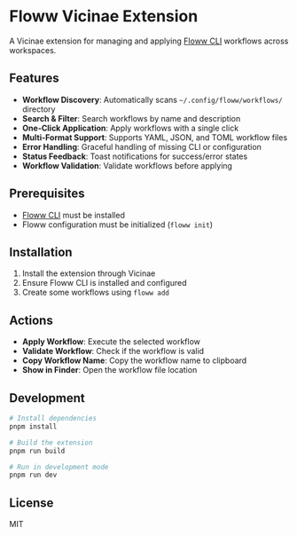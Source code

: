 # Floww Vicinae Extension

A Vicinae extension for managing and applying [Floww CLI](https://github.com/dagimg-dot/floww) workflows across workspaces.

## Features

- **Workflow Discovery**: Automatically scans `~/.config/floww/workflows/` directory
- **Search & Filter**: Search workflows by name and description
- **One-Click Application**: Apply workflows with a single click
- **Multi-Format Support**: Supports YAML, JSON, and TOML workflow files
- **Error Handling**: Graceful handling of missing CLI or configuration
- **Status Feedback**: Toast notifications for success/error states
- **Workflow Validation**: Validate workflows before applying

## Prerequisites

- [Floww CLI](https://github.com/dagimg-dot/floww) must be installed
- Floww configuration must be initialized (`floww init`)

## Installation

1. Install the extension through Vicinae
2. Ensure Floww CLI is installed and configured
3. Create some workflows using `floww add`

## Actions

- **Apply Workflow**: Execute the selected workflow
- **Validate Workflow**: Check if the workflow is valid
- **Copy Workflow Name**: Copy the workflow name to clipboard
- **Show in Finder**: Open the workflow file location

## Development

```bash
# Install dependencies
pnpm install

# Build the extension
pnpm run build

# Run in development mode
pnpm run dev
```

## License

MIT